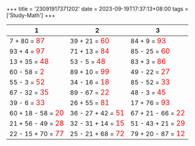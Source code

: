+++ 
title = '23091917371202' 
date = 2023-09-19T17:37:13+08:00 
tags = ['Study-Math'] 
+++ 

1 | 2 | 3 
-- | -- | -- 
7 + 80 = <font color=red size=4>87</font> | 39 + 21 = <font color=red size=4>60</font> | 84 + 9 = <font color=red size=4>93</font> 
93 + 4 = <font color=red size=4>97</font> | 71 + 13 = <font color=red size=4>84</font> | 85 - 25 = <font color=red size=4>60</font> 
13 + 35 = <font color=red size=4>48</font> | 53 - 5 = <font color=red size=4>48</font> | 83 + 3 = <font color=red size=4>86</font> 
60 - 58 = <font color=red size=4>2</font> | 89 + 10 = <font color=red size=4>99</font> | 49 - 22 = <font color=red size=4>27</font> 
55 - 3 = <font color=red size=4>52</font> | 34 - 16 = <font color=red size=4>18</font> | 85 - 52 = <font color=red size=4>33</font> 
67 - 32 = <font color=red size=4>35</font> | 89 - 67 = <font color=red size=4>22</font> | 48 - 3 = <font color=red size=4>45</font> 
39 - 6 = <font color=red size=4>33</font> | 26 + 55 = <font color=red size=4>81</font> | 17 + 76 = <font color=red size=4>93</font> 
60 + 18 - 58 = <font color=red size=4>20</font> | 36 - 27 + 42 = <font color=red size=4>51</font> | 67 + 21 - 66 = <font color=red size=4>22</font> 
21 + 56 - 49 = <font color=red size=4>28</font> | 32 - 31 + 14 = <font color=red size=4>15</font> | 51 - 43 + 21 = <font color=red size=4>29</font> 
22 - 15 + 70 = <font color=red size=4>77</font> | 25 - 21 + 68 = <font color=red size=4>72</font> | 79 + 20 - 87 = <font color=red size=4>12</font> 

